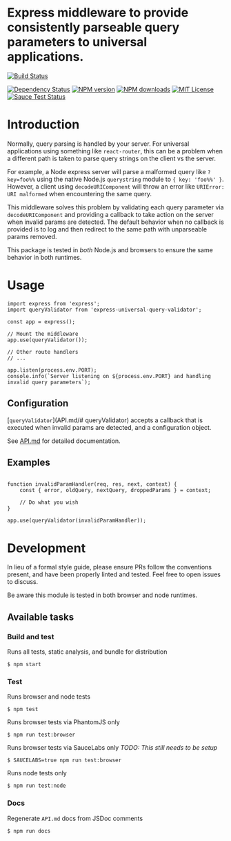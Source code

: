 Express middleware to provide consistently parseable query parameters to universal applications.
====================

[![Build Status][travis-image]][travis-url]

[![Dependency Status][gemnasium-image]][gemnasium-url]
[![NPM version][npm-version-image]][npm-url]
[![NPM downloads][npm-downloads-image]][npm-url]
[![MIT License][license-image]][license-url]
[![Sauce Test Status][saucelabs-image]][saucelabs-url]


# Introduction

Normally, query parsing is handled by your server. For universal applications using something like `react-router`, this can be a problem when a different path is taken to parse query strings on the client vs the server.

For example, a Node express server will parse a malformed query like `?key=foo%%` using the native Node.js `querystring` module to `{ key: 'foo%%' }`. However, a client using `decodeURIComponent` will throw an error like `URIError: URI malformed` when encountering the same query.

This middleware solves this problem by validating each query parameter via `decodeURIComponent` and providing a callback to take action on the server when invalid params are detected. The default behavior when no callback is provided is to log and then redirect to the same path with unparseable params removed.

This package is tested in *both* Node.js and browsers to ensure the same behavior in both runtimes.

# Usage

```es6
import express from 'express';
import queryValidator from 'express-universal-query-validator';

const app = express();

// Mount the middleware
app.use(queryValidator());

// Other route handlers
// ...

app.listen(process.env.PORT);
console.info(`Server listening on ${process.env.PORT} and handling invalid query parameters`);

```

## Configuration

[`queryValidator`](API.md/# queryValidator) accepts a callback that is executed when invalid params are detected, and a configuration object.

See [API.md](API.md) for detailed documentation.

## Examples

```es6

function invalidParamHandler(req, res, next, context) {
    const { error, oldQuery, nextQuery, droppedParams } = context;

    // Do what you wish
}

app.use(queryValidator(invalidParamHandler));

```


# Development

In lieu of a formal style guide, please ensure PRs follow the conventions present, and have been properly linted and tested. Feel free to open issues to discuss.

Be aware this module is tested in both browser and node runtimes.

## Available tasks

### Build and test
Runs all tests, static analysis, and bundle for distribution
```shell
$ npm start
```

### Test
Runs browser and node tests
```shell
$ npm test
```

Runs browser tests via PhantomJS only
```shell
$ npm run test:browser
```

Runs browser tests via SauceLabs only
*TODO: This still needs to be setup*
```shell
$ SAUCELABS=true npm run test:browser
```

Runs node tests only
```shell
$ npm run test:node
```

### Docs
Regenerate `API.md` docs from JSDoc comments
```shell
$ npm run docs
```



[npm-url]: https://npmjs.org/package/express-universal-query-validator
[npm-version-image]: http://img.shields.io/npm/v/express-universal-query-validator.svg?style=flat-square
[npm-downloads-image]: http://img.shields.io/npm/dm/express-universal-query-validator.svg?style=flat-square

[gemnasium-image]: https://img.shields.io/gemnasium/wework/express-universal-query-validator.svg?style=flat-square
[gemnasium-url]: https://gemnasium.com/wework/express-universal-query-validator

[travis-url]:https://travis-ci.org/wework/express-universal-query-validator
[travis-image]: https://img.shields.io/travis/wework/express-universal-query-validator?style=flat-square

[saucelabs-image]:https://saucelabs.com/browser-matrix/express-universal-query-validator.svg
[saucelabs-url]:https://saucelabs.com/u/express-universal-query-validator

[saucelabs-image]:https://saucelabs.com/browser-matrix/expressuniversalqueryvalidator.svg
[saucelabs-url]:https://saucelabs.com/u/expressuniversalqueryvalidator

[license-url]: LICENSE
[license-image]: http://img.shields.io/badge/license-MIT-000000.svg?style=flat-square


